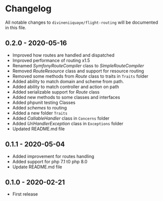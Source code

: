 # Changelog

All notable changes to `divineniiquaye/flight-routing` will be documented in this file.

## 0.2.0 - 2020-05-16

- Improved how routes are handled and dispatched
- Improved performance of routing x1.5
- Renamed *SymfonyRouteCompiler* class to *SimpleRouteCompiler*
- Removed *RouteResource* class and support for resource routing
- Removed some methods from *Route* class to traits in `Traits` folder
- Added ability to match domain and scheme from path.
- Added ability to match controller and action on path
- Added serializable support for *Route* class
- Added new methods to some classes and interfaces
- Added phpunit testing Classes
- Added *schemes* to routing
- Added a new folder `Traits`
- Added *CallableHandler* class in `Concerns` folder
- Added *UriHandlerException* class in `Exceptions` folder
- Updated README.md file

## 0.1.1 - 2020-05-04

- Added improvement for routes handling
- Added support for php 7.1 t0 php 8.0
- Update README.md file

## 0.1.0 - 2020-02-21

- First release
